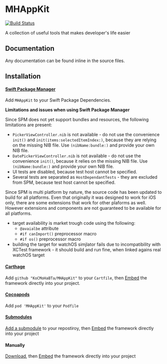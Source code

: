 # MHAppKit

[![Build Status](https://app.bitrise.io/app/60b260ea609dcb8d/status.svg?token=AGhinI_EbjyWbGuefsMpHg&branch=master)](https://app.bitrise.io/app/60b260ea609dcb8d)

A collection of useful tools that makes developer's life easier

## Documentation

Any documentation can be found inline in the source files.

## Installation

[Embed]:
https://developer.apple.com/library/content/technotes/tn2435/_index.html#//apple_ref/doc/uid/DTS40017543-CH1-PROJ_CONFIG-APPS_WITH_MULTIPLE_XCODE_PROJECTS

#### [Swift Package Manager](https://developer.apple.com/documentation/xcode/adding_package_dependencies_to_your_app)

Add `MHAppKit` to your Swift Package Dependencies.

**Limitations and issues when using Swift Package Manager**

Since SPM does not yet support bundles and resources, the following limitations are present:

- `PickerViewController.nib` is not available - do not use the convenience `init()` and `init(items:selectedItemIndex:)`, because they are relying on the missing NIB file. Use `(nibName:bundle:)` and provide your own NIB file.
- `DatePickerViewController.nib` is not available - do not use the convenience `init()`, because it relies on the missing NIB file. Use `(nibName:bundle:)` and provide your own NIB file.
- UI tests are disabled, because test host cannot be specified.
- Several tests are separated as `HostDependantTests` - they are excluded from SPM, because test host cannot be specified.

Since SPM is multi platform by nature, the source code has been updated to build for all platforms. Even that originally it was designed to work for iOS only, there are some extensions that work for other plaforms as well. However extensions and components are not guaranteed to be available for all platforms.

- target availability is market trough code using the following: 
    - `@avaialbe` attribute
    - `#if canImport()` preprocessor macro
    - `#if os()` preprocessor macro
- building the target for watchOS simjlator fails due to incompatibility with XCTest framework - it should build and run fine, when linked agains real watchOS target 

#### [Carthage](https://github.com/Carthage/Carthage)

Add `github "KoCMoHaBTa/MHAppKit"` to your `Cartfile`, then [Embed] the framework directly into your project.

#### [Cocoapods](https://cocoapods.org)

Add `pod 'MHAppKit'` to your  `Podfile`

#### [Submodules](http://git-scm.com/docs/git-submodule)

[Add a submodule](https://git-scm.com/docs/git-submodule#git-submodule-add-bltbranchgt-f--force--nameltnamegt--referenceltrepositorygt--depthltdepthgt--ltrepositorygtltpathgt) to your repostiroy, then [Embed] the framework directly into your project

#### Manually

[Download](https://github.com/KoCMoHaBTa/MHAppKit/releases), then [Embed] the framework directly into your project

